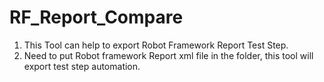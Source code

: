 # RF_Report_Compare
1. This Tool can help to export Robot Framework Report Test Step. 
2. Need to put Robot framework Report xml file in the folder, this tool will export test step automation. 
